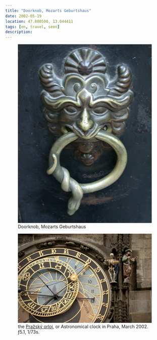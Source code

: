 ```yaml
---
title: "Doorknob, Mozarts Geburtshaus"
date: 2002-05-19
location: 47.800500, 13.044411
tags: [en, travel, seen]
description: 
---
```


<figure>
  <img src="/assets/img/2002-05-19-doorknob-mozarts-geburtshaus.jpeg" alt="Doorknob, Mozarts Geburtshaus">
  <figcaption>Doorknob, Mozarts Geburtshaus</figcaption>
</figure>


<figure>
<img src="/assets/img/praha-504.jpg">
<figcaption>the <a href="https://en.wikipedia.org/wiki/Prague_astronomical_clock">Pražský orloj</a>, or Astronomical clock in Praha, March 2002. ƒ5.1, 1/73s.</figcaption>
</figure>
